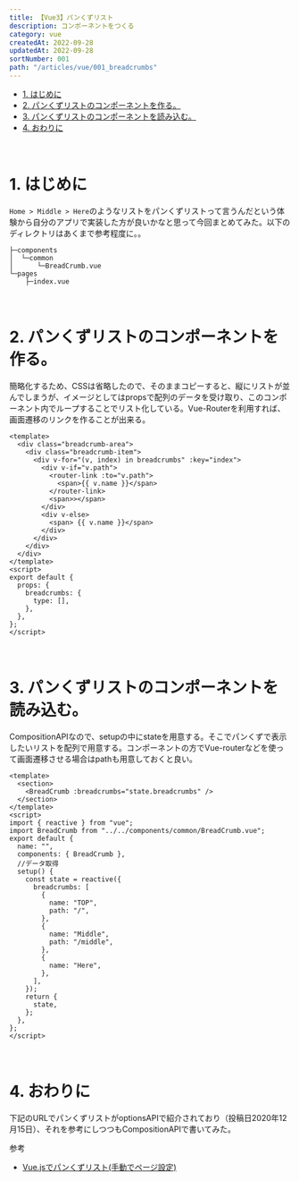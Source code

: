 ```yaml
---
title: 【Vue3】パンくずリスト
description: コンポーネントをつくる
category: vue
createdAt: 2022-09-28
updatedAt: 2022-09-28
sortNumber: 001
path: "/articles/vue/001_breadcrumbs"
---
```


<nuxt-content-wrapper>

<!-- code_chunk_output -->
- [1. はじめに](#1-はじめに)
- [2. パンくずリストのコンポーネントを作る。](#2-パンくずリストのコンポーネントを作る)
- [3. パンくずリストのコンポーネントを読み込む。](#3-パンくずリストのコンポーネントを読み込む)
- [4. おわりに](#4-おわりに)

<!-- /code_chunk_output -->
<br>

# 1. はじめに

`Home > Middle > Here`のようなリストをパンくずリストって言うんだという体験から自分のアプリで実装した方が良いかなと思って今回まとめてみた。以下のディレクトリはあくまで参考程度に。。

```
├─components
│  └─common
│      └─BreadCrumb.vue
└─pages
    ├─index.vue
```

<br>

# 2. パンくずリストのコンポーネントを作る。
簡略化するため、CSSは省略したので、そのままコピーすると、縦にリストが並んでしまうが、イメージとしてはpropsで配列のデータを受け取り、このコンポーネント内でループすることでリスト化している。Vue-Routerを利用すれば、画面遷移のリンクを作ることが出来る。
```vue
<template>
  <div class="breadcrumb-area">
    <div class="breadcrumb-item">
      <div v-for="(v, index) in breadcrumbs" :key="index">
        <div v-if="v.path">
          <router-link :to="v.path">
            <span>{{ v.name }}</span>
          </router-link>
          <span>></span>
        </div>
        <div v-else>
          <span> {{ v.name }}</span>
        </div>
      </div>
    </div>
  </div>
</template>
<script>
export default {
  props: {
    breadcrumbs: {
      type: [],
    },
  },
};
</script>
```
<br>

# 3. パンくずリストのコンポーネントを読み込む。
CompositionAPIなので、setupの中にstateを用意する。そこでパンくずで表示したいリストを配列で用意する。コンポーネントの方でVue-routerなどを使って画面遷移させる場合はpathも用意しておくと良い。

```vue
<template>
  <section>
    <BreadCrumb :breadcrumbs="state.breadcrumbs" />
  </section>
</template>
<script>
import { reactive } from "vue";
import BreadCrumb from "../../components/common/BreadCrumb.vue";
export default {
  name: "",
  components: { BreadCrumb },
  //データ取得
  setup() {
    const state = reactive({
      breadcrumbs: [
        {
          name: "TOP",
          path: "/",
        },
        {
          name: "Middle",
          path: "/middle",
        },
        {
          name: "Here",
        },
      ],
    });
    return {
      state,
    };
  },
};
</script>

```

<br>

# 4. おわりに
下記のURLでパンくずリストがoptionsAPIで紹介されており（投稿日2020年12月15日）、それを参考にしつつもCompositionAPIで書いてみた。

参考
- [Vue.jsでパンくずリスト(手動でページ設定)](https://qiita.com/__Rotl/items/426911809d548dfbdd1b)

</nuxt-content-wrapper>
